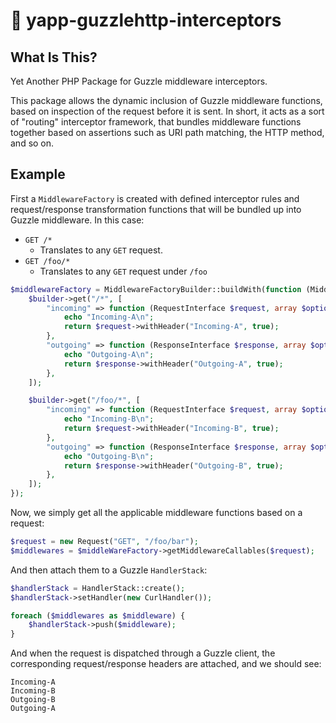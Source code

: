 # 🔌 yapp-guzzlehttp-interceptors

## What Is This?

Yet Another PHP Package for Guzzle middleware interceptors.

This package allows the dynamic inclusion of Guzzle middleware functions, based on inspection of the request before it
is sent. In short, it acts as a sort of "routing" interceptor framework, that bundles middleware functions together
based on assertions such as URI path matching, the HTTP method, and so on.

## Example

First a `MiddlewareFactory` is created with defined interceptor rules and request/response transformation functions that
will be bundled up into Guzzle middleware. In this case:

- `GET /*`
    - Translates to any `GET` request.
- `GET /foo/*`
    - Translates to any `GET` request under `/foo`

```php
$middlewareFactory = MiddlewareFactoryBuilder::buildWith(function (MiddlewareFactoryBuilder $builder) {
    $builder->get("/*", [
        "incoming" => function (RequestInterface $request, array $options): RequestInterface {
            echo "Incoming-A\n";
            return $request->withHeader("Incoming-A", true);
        },
        "outgoing" => function (ResponseInterface $response, array $options): ResponseInterface {
            echo "Outgoing-A\n";
            return $response->withHeader("Outgoing-A", true);
        },
    ]);

    $builder->get("/foo/*", [
        "incoming" => function (RequestInterface $request, array $options): RequestInterface {
            echo "Incoming-B\n";
            return $request->withHeader("Incoming-B", true);
        },
        "outgoing" => function (ResponseInterface $response, array $options): ResponseInterface {
            echo "Outgoing-B\n";
            return $response->withHeader("Outgoing-B", true);
        },
    ]);
});
```

Now, we simply get all the applicable middleware functions based on a request:

```php
$request = new Request("GET", "/foo/bar");
$middlewares = $middleWareFactory->getMiddlewareCallables($request);
```

And then attach them to a Guzzle `HandlerStack`:

```php
$handlerStack = HandlerStack::create();
$handlerStack->setHandler(new CurlHandler());

foreach ($middlewares as $middleware) {
    $handlerStack->push($middleware);
}
```

And when the request is dispatched through a Guzzle client, the corresponding request/response headers are attached, and we should see:

```text
Incoming-A
Incoming-B
Outgoing-B
Outgoing-A
```